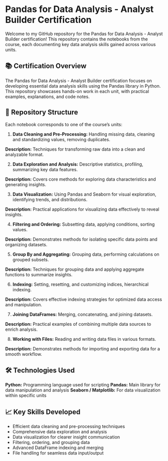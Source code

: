 # **Pandas for Data Analysis - Analyst Builder Certification**

Welcome to my GitHub repository for the Pandas for Data Analysis - Analyst Builder certification! This repository contains the notebooks from the course, each documenting key data analysis skills gained across various units.

## 📚 **Certification Overview**

The Pandas for Data Analysis - Analyst Builder certification focuses on developing essential data analysis skills using the Pandas library in Python. This repository showcases hands-on work in each unit, with practical examples, explanations, and code notes.

## 📝 **Repository Structure**
Each notebook corresponds to one of the course’s units:

1. **Data Cleaning and Pre-Processing:**
Handling missing data, cleaning and standardizing values, removing duplicates.

 **Description:** Techniques for transforming raw data into a clean and analyzable format.

2. **Data Exploration and Analysis:**
Descriptive statistics, profiling, summarizing key data features.

 **Description:** Covers core methods for exploring data characteristics and generating insights.

3. **Data Visualization:**
Using Pandas and Seaborn for visual exploration, identifying trends, and distributions.

**Description:** Practical applications for visualizing data effectively to reveal insights.

4. **Filtering and Ordering:**
Subsetting data, applying conditions, sorting values.

**Description:** Demonstrates methods for isolating specific data points and organizing datasets.

5. **Group By and Aggregating:**
Grouping data, performing calculations on grouped subsets.

 **Description:** Techniques for grouping data and applying aggregate functions to summarize insights.

6. **Indexing:**
Setting, resetting, and customizing indices, hierarchical indexing.

**Description:** Covers effective indexing strategies for optimized data access and manipulation.

7. **Joining DataFrames:**
Merging, concatenating, and joining datasets.

 **Description:** Practical examples of combining multiple data sources to enrich analysis.

8. **Working with Files:**
Reading and writing data files in various formats.

 **Description:** Demonstrates methods for importing and exporting data for a smooth workflow.

## 🛠️ **Technologies Used**
**Python:** Programming language used for scripting
**Pandas:** Main library for data manipulation and analysis
**Seaborn / Matplotlib:** For data visualization within specific units

## 📈 **Key Skills Developed**
+ Efficient data cleaning and pre-processing techniques
+ Comprehensive data exploration and analysis
+ Data visualization for clearer insight communication
+ Filtering, ordering, and grouping data
+ Advanced DataFrame indexing and merging
+ File handling for seamless data input/output
